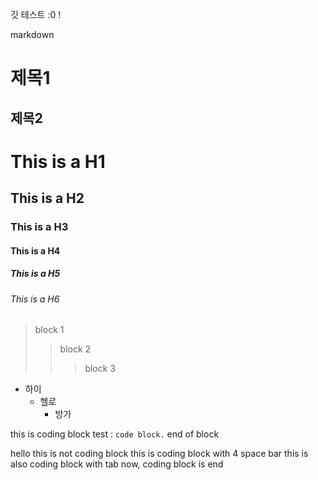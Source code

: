 
 깃 테스트 :0 !

  markdown

  제목1
  ======
  제목2
  ------
# This is a H1
## This is a H2
### This is a H3
#### This is a H4
##### This is a H5
###### This is a H6

> block 1
>> block 2
>>> block 3

* 하이
    * 헬로
        * 방가

this is coding block test : `code block.` end of block

hello this is not coding block
    this is coding block with 4 space bar
    this is also coding block with tab
now, coding block is end